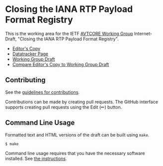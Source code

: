 # Closing the IANA RTP Payload Format Registry

This is the working area for the IETF [AVTCORE Working Group](https://datatracker.ietf.org/wg/avtcore/documents/) Internet-Draft, "Closing the IANA RTP Payload Format Registry".

* [Editor's Copy](https://gloinul.github.io/draft-ietf-avtcore-rtp-payload-registry/#go.draft-ietf-avtcore-rtp-payload-registry.html)
* [Datatracker Page](https://datatracker.ietf.org/doc/draft-ietf-avtcore-rtp-payload-registry)
* [Working Group Draft](https://datatracker.ietf.org/doc/html/draft-ietf-avtcore-rtp-payload-registry)
* [Compare Editor's Copy to Working Group Draft](https://gloinul.github.io/draft-ietf-avtcore-rtp-payload-registry/#go.draft-ietf-avtcore-rtp-payload-registry.diff)


## Contributing

See the
[guidelines for contributions](https://github.com/gloinul/draft-ietf-avtcore-rtp-payload-registry/blob/main/CONTRIBUTING.md).

Contributions can be made by creating pull requests.
The GitHub interface supports creating pull requests using the Edit (✏) button.


## Command Line Usage

Formatted text and HTML versions of the draft can be built using `make`.

```sh
$ make
```

Command line usage requires that you have the necessary software installed.  See
[the instructions](https://github.com/martinthomson/i-d-template/blob/main/doc/SETUP.md).


